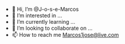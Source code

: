 - 👋 Hi, I’m @J-o-s-e-Marcos
- 👀 I’m interested in ...
- 🌱 I’m currently learning ...
- 💞️ I’m looking to collaborate on ...
- 📫 How to reach me Marcos1jose@live.com
<!---
J-o-s-e-Marcos/J-o-s-e-Marcos is a ✨ special ✨ repository because its `README.md` (this file) appears on your GitHub profile.
You can click the Preview link to take a look at your changes.
--->
